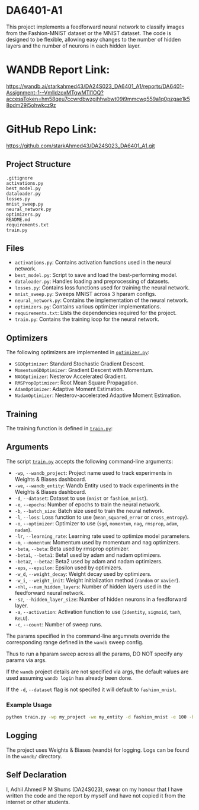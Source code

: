 # DA6401-A1

This project implements a feedforward neural network to classify images from the Fashion-MNIST dataset or the MNIST dataset. The code is designed to be flexible, allowing easy changes to the number of hidden layers and the number of neurons in each hidden layer.

# WANDB Report Link:

https://wandb.ai/starkahmed43/DA24S023_DA6401_A1/reports/DA6401-Assignment-1--VmlldzoxMTgwMTI1OQ?accessToken=hm58qeu7ccwrdbwzgjhhwbwt09i9mmcwq559a1q0pzgae1k58pdm29i5ohwkcz9z

# GitHub Repo Link:

https://github.com/starkAhmed43/DA24S023_DA6401_A1.git

## Project Structure

```
.gitignore
activations.py
best_model.py
dataloader.py
losses.py
mnist_sweep.py
neural_network.py
optimizers.py
README.md
requirements.txt
train.py
```

## Files

- `activations.py`: Contains activation functions used in the neural network.
- `best_model.py`: Script to save and load the best-performing model.
- `dataloader.py`: Handles loading and preprocessing of datasets.
- `losses.py`: Contains loss functions used for training the neural network.
- `mnist_sweep.py`: Sweeps MNIST across 3 hparam configs.
- `neural_network.py`: Contains the implementation of the neural network.
- `optimizers.py`: Contains various optimizer implementations.
- `requirements.txt`: Lists the dependencies required for the project.
- `train.py`: Contains the training loop for the neural network.

## Optimizers

The following optimizers are implemented in [`optimizer.py`](optimizer.py):

- `SGDOptimizer`: Standard Stochastic Gradient Descent.
- `MomentumGDOptimizer`: Gradient Descent with Momentum.
- `NAGOptimizer`: Nesterov Accelerated Gradient.
- `RMSPropOptimizer`: Root Mean Square Propagation.
- `AdamOptimizer`: Adaptive Moment Estimation.
- `NadamOptimizer`: Nesterov-accelerated Adaptive Moment Estimation.

## Training

The training function is defined in [`train.py`](train.py):

## Arguments

The script [`train.py`](train.py) accepts the following command-line arguments:

- `-wp`, `--wandb_project`: Project name used to track experiments in Weights & Biases dashboard.
- `-we`, `--wandb_entity`: Wandb Entity used to track experiments in the Weights & Biases dashboard.
- `-d`, `--dataset`: Dataset to use (`mnist` or `fashion_mnist`).
- `-e`, `--epochs`: Number of epochs to train the neural network.
- `-b`, `--batch_size`: Batch size used to train the neural network.
- `-l`, `--loss`: Loss function to use (`mean_squared_error` or `cross_entropy`).
- `-o`, `--optimizer`: Optimizer to use (`sgd`, `momentum`, `nag`, `rmsprop`, `adam`, `nadam`).
- `-lr`, `--learning_rate`: Learning rate used to optimize model parameters.
- `-m`, `--momentum`: Momentum used by momentum and nag optimizers.
- `-beta`, `--beta`: Beta used by rmsprop optimizer.
- `-beta1`, `--beta1`: Beta1 used by adam and nadam optimizers.
- `-beta2`, `--beta2`: Beta2 used by adam and nadam optimizers.
- `-eps`, `--epsilon`: Epsilon used by optimizers.
- `-w_d`, `--weight_decay`: Weight decay used by optimizers.
- `-w_i`, `--weight_init`: Weight initialization method (`random` or `xavier`).
- `-nhl`, `--num_hidden_layers`: Number of hidden layers used in the feedforward neural network.
- `-sz`, `--hidden_layer_size`: Number of hidden neurons in a feedforward layer.
- `-a`, `--activation`: Activation function to use (`identity`, `sigmoid`, `tanh`, `ReLU`).
- `-c`, `--count`: Number of sweep runs.

The params specified in the command-line argumnets override the corresponding range defined in the `wandb` sweep config. 

Thus to run a hparam sweep across all the params, DO NOT specify any params via args. 

If the `wandb` project details are not specified via args, the default values are used assuming `wandb login` has already been done. 

If the `-d`, `--dataset` flag is not specifed it will default to `fashion_mnist`.

### Example Usage

```sh
python train.py -wp my_project -we my_entity -d fashion_mnist -e 100 -b 32 -l cross_entropy -o adam -lr 0.001 -beta1 0.9 -beta2 0.999 -eps 1e-8 -w_i xavier -nhl 3 -sz 64 -a relu -c 25
```

## Logging

The project uses Weights & Biases (wandb) for logging. Logs can be found in the `wandb/` directory.

## Self Declaration
I, Adhil Ahmed P M Shums (DA24S023), swear on my honour that I have written the code and the report by myself and have not copied it from the internet or other students.
